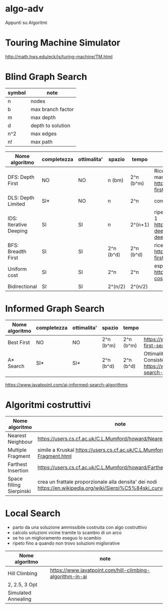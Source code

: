 # algo-adv
Appunti su Algoritmi 

# Touring Machine Simulator
http://math.hws.edu/eck/js/turing-machine/TM.html

# Blind Graph Search

| symbol | note | 
|-|-| 
| n | nodes |
| b | max branch factor |
| m | max depth |
| d | depth to solution |
| n^2 | max edges |
| n! | max path |

| Nome algoritmo | completezza | ottimalita' | spazio | tempo | note |
|-|-|-|-|-|-|
| DFS: Depth First | NO | NO | n (bm) | 2^n (b^m) | Ricerca in profondita', Frontiera mantenuta come LIFO  https://www.geeksforgeeks.org/depth-first-search-or-dfs-for-a-graph |
| DLS: Depth Limited | SI* |NO | n | 2^n | completo se goal prima del limite |
| IDS: Iterative Deeping | SI | SI | n | 2^(n+1) | ripeto n volte DLS aumentando il limite di 1  https://www.geeksforgeeks.org/iterative-deepening-searchids-iterative-deepening-depth-first-searchiddfs | 
| BFS: Breadth First | SI | SI | 2^n (b^d) | 2^n (b^d) | ricerca in ampiezza  https://www.geeksforgeeks.org/breadth-first-search-or-bfs-for-a-graph |
| Uniform cost  | SI |	SI | 2^n |	2^n | esponenziale https://www.geeksforgeeks.org/uniform-cost-search-dijkstra-for-large-graphs | 
| Bidirectional | SI | SI | 2^(n/2)	| 2^(n/2) | | 

# Informed Graph Search 

| Nome algoritmo | completezza | ottimalita' | spazio | tempo | note |
|-|-|-|-|-|-|
| Best First | NO | NO | 2^n (b^m) | 2^n (b^m) |  https://www.geeksforgeeks.org/best-first-search-informed-search |
| A* Search | SI* | SI* | 2^n (b^d) | 2^n (b^d) | Ottimalita' se euristica Ammissibile e Consistente https://www.geeksforgeeks.org/a-search-algorithm/ |

https://www.javatpoint.com/ai-informed-search-algorithms

# Algoritmi costruttivi
| Nome algoritmo | note |
|-|-|
| Nearest Neighbour | https://users.cs.cf.ac.uk/C.L.Mumford/howard/NearestNeighbour.html |
| Multiple Fragment | simile a Kruskal  https://users.cs.cf.ac.uk/C.L.Mumford/howard/Multi-Fragment.html |
| Farthest Insertion | https://users.cs.cf.ac.uk/C.L.Mumford/howard/FarthestInsertion.html |
| Space filling Sierpinski | crea un frattale proporzionale alla densita' dei nodi https://en.wikipedia.org/wiki/Sierpi%C5%84ski_curve |

# Local Search
- parto da una soluzione ammissibile costruita con algo costruttivo
- calcolo soluzioni vicine tramite lo scambio di un arco
- se ho un miglioramento eseguo lo scambio 
- ripeto fino a quando non trovo soluzioni migliorative

| Nome algoritmo | note |
|-|-|
| Hill Climbing | https://www.javatpoint.com/hill-climbing-algorithm-in-ai |
| 2, 2.5, 3 Opt |  |
| Simulated Annealing |  |
